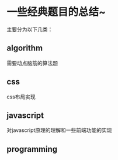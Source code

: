 # 一些经典题目的总结~
主要分为以下几类：
## algorithm
需要动点脑筋的算法题
## css
css布局实现
## javascript
对javascript原理的理解和一些前端功能的实现
## programming
